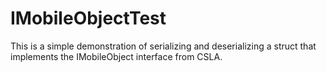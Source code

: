 # IMobileObjectTest
This is a simple demonstration of serializing and deserializing a struct that implements the IMobileObject interface from CSLA.
